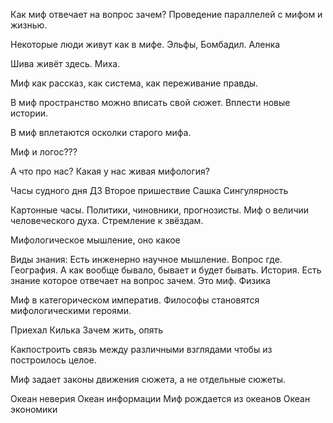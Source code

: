 Как миф отвечает на вопрос зачем? 
Проведение параллелей с мифом и жизнью. 

Некоторые люди живут как в мифе. Эльфы, Бомбадил. Аленка

Шива живёт здесь. Миха. 

Миф как рассказ, как система, как переживание правды. 

В миф пространство можно вписать свой сюжет. Вплести новые истории.

В миф вплетаются осколки старого мифа.

Миф и логос??? 

А что про нас? Какая у нас живая мифология? 

Часы судного дня ДЗ
Второе пришествие Сашка
Сингулярность

Картонные часы. Политики, чиновники, прогнозисты.
Миф о величии человеческого духа. Стремление к звёздам.

Мифологическое мышление, оно какое

Виды знания:
Есть инженерно научное мышление. Вопрос где. География. 
А как вообще бывало, бывает и будет бывать. История.
Есть знание которое отвечает на вопрос зачем.  Это миф. 
Физика

Миф в категорическом императив. Философы становятся мифологическими героями. 

Приехал Килька
Зачем жить, опять

Какпостроить связь между различными взглядами чтобы из построилось целое. 

Миф задает законы движения сюжета, а не отдельные сюжеты. 

Океан неверия
Океан информации
Миф рождается из океанов
Океан экономики



















